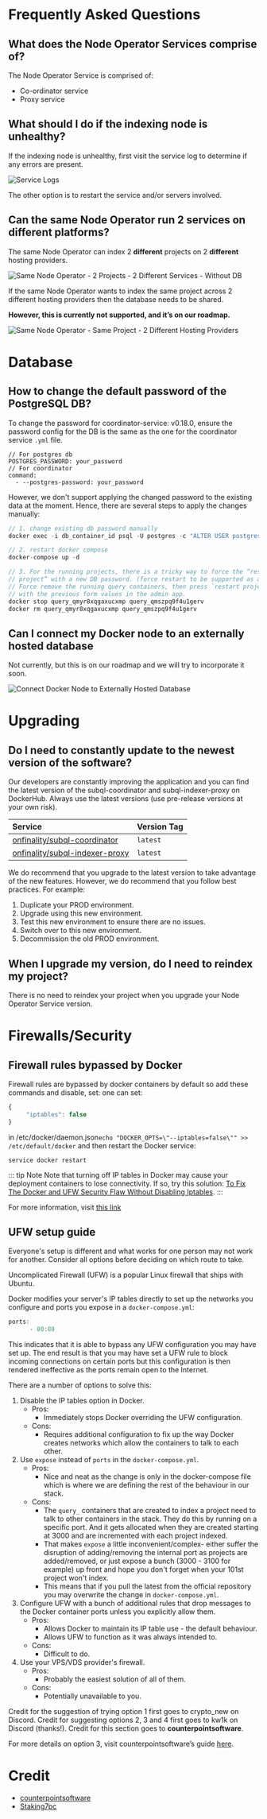 # Frequently Asked Questions

## What does the Node Operator Services comprise of?

The Node Operator Service is comprised of:

- Co-ordinator service
- Proxy service

## What should I do if the indexing node is unhealthy?

If the indexing node is unhealthy, first visit the service log to determine if any errors are present.

![Service Logs](/assets/img/network/indexer_service_logs.png)

The other option is to restart the service and/or servers involved.

## Can the same Node Operator run 2 services on different platforms?

The same Node Operator can index 2 **different** projects on 2 **different** hosting providers.

![Same Node Operator - 2 Projects - 2 Different Services - Without DB ](/assets/img/network/indexer_setup_distributed.png)

If the same Node Operator wants to index the same project across 2 different hosting providers then the database needs to be shared.

**However, this is currently not supported, and it’s on our roadmap.**

![Same Node Operator - Same Project - 2 Different Hosting Providers](/assets/img/network/indexer_setup_distributed_2.png)

# Database

## How to change the default password of the PostgreSQL DB?

To change the password for coordinator-service: v0.18.0, ensure the password config for the DB is the same as the one for the coordinator service `.yml` file.

```
// For postgres db
POSTGRES_PASSWORD: your_password
// For coordinator
command:
  - --postgres-password: your_password
```

However, we don't support applying the changed password to the existing data at the moment. Hence, there are several steps to apply the changes manually:

```jsx
// 1. change existing db password manually
docker exec -i db_container_id psql -U postgres -c "ALTER USER postgres WITH PASSWORD 'your_password'"

// 2. restart docker compose
docker-compose up -d

// 3. For the running projects, there is a tricky way to force the “restart the
// project” with a new DB password. (force restart to be supported as an option flag in the future).
// Force remove the running query containers, then press `restart project`
// with the previous form values in the admin app.
docker stop query_qmyr8xqgaxucxmp query_qmszpq9f4u1gerv
docker rm query_qmyr8xqgaxucxmp query_qmszpq9f4u1gerv
```

## Can I connect my Docker node to an externally hosted database

Not currently, but this is on our roadmap and we will try to incorporate it soon.

![Connect Docker Node to Externally Hosted Database](/assets/img/network/indexer_setup_connect_node.png)

# Upgrading

## Do I need to constantly update to the newest version of the software?

Our developers are constantly improving the application and you can find the latest version of the subql-coordinator and subql-indexer-proxy on DockerHub. Always use the latest versions (use pre-release versions at your own risk).

| Service                                                                                   | Version Tag |
| :---------------------------------------------------------------------------------------- | :---------- |
| [onfinality/subql-coordinator](https://hub.docker.com/r/onfinality/subql-coordinator)     | `latest`    |
| [onfinality/subql-indexer-proxy](https://hub.docker.com/r/onfinality/subql-indexer-proxy) | `latest`    |

We do recommend that you upgrade to the latest version to take advantage of the new features. However, we do recommend that you follow best practices. For example:

1. Duplicate your PROD environment.
2. Upgrade using this new environment.
3. Test this new environment to ensure there are no issues.
4. Switch over to this new environment.
5. Decommission the old PROD environment.

## When I upgrade my version, do I need to reindex my project?

There is no need to reindex your project when you upgrade your Node Operator Service version.

# Firewalls/Security

## Firewall rules bypassed by Docker

Firewall rules are bypassed by docker containers by default so add these commands and disable, set: one can set:

```jsx
{
     "iptables": false
}
```

in /etc/docker/daemon.json`echo "DOCKER_OPTS=\"--iptables=false\"" >> /etc/default/docker` and then restart the Docker service:

`service docker restart`

::: tip Note
Note that turning off IP tables in Docker may cause your deployment containers to lose connectivity. If so, try this solution: [To Fix The Docker and UFW Security Flaw Without Disabling Iptables](https://hub.docker.com/r/chaifeng/ufw-docker-agent/).
:::

For more information, visit [this link](https://github.com/subquery/subql/issues/947)

## **UFW setup guide**

Everyone's setup is different and what works for one person may not work for another. Consider all options before deciding on which route to take.

Uncomplicated Firewall (UFW) is a popular Linux firewall that ships with Ubuntu.

Docker modifies your server's IP tables directly to set up the networks you configure and ports you expose in a `docker-compose.yml`:

```jsx
ports:
      - 80:80
```

This indicates that it is able to bypass any UFW configuration you may have set up. The end result is that you may have set a UFW rule to block incoming connections on certain ports but this configuration is then rendered ineffective as the ports remain open to the Internet.

There are a number of options to solve this:

1. Disable the IP tables option in Docker.
   - Pros:
     - Immediately stops Docker overriding the UFW configuration.
   - Cons:
     - Requires additional configuration to fix up the way Docker creates networks which allow the containers to talk to each other.
2. Use `expose` instead of `ports` in the `docker-compose.yml`.
   - Pros:
     - Nice and neat as the change is only in the docker-compose file which is where we are defining the rest of the behaviour in our stack.
   - Cons:
     - The `query_` containers that are created to index a project need to talk to other containers in the stack. They do this by running on a specific port. And it gets allocated when they are created starting at 3000 and are incremented with each project indexed.
     - That makes `expose` a little inconvenient/complex- either suffer the disruption of adding/removing the internal port as projects are added/removed, or just expose a bunch (3000 - 3100 for example) up front and hope you don't forget when your 101st project won't index.
     - This means that if you pull the latest from the official repository you may overwrite the change in `docker-compose.yml`.
3. Configure UFW with a bunch of additional rules that drop messages to the Docker container ports unless you explicitly allow them.
   - Pros:
     - Allows Docker to maintain its IP table use - the default behaviour.
     - Allows UFW to function as it was always intended to.
   - Cons:
     - Difficult to do.
4. Use your VPS/VDS provider's firewall.
   - Pros:
     - Probably the easiest solution of all of them.
   - Cons:
     - Potentially unavailable to you.

Credit for the suggestion of trying option 1 first goes to crypto_new on Discord. Credit for suggesting options 2, 3 and 4 first goes to kw1k on Discord (thanks!). Credit for this section goes to **counterpointsoftware**.

For more details on option 3, visit counterpointsoftware’s guide [here](https://github.com/counterpointsoftware/subquery-indexer/tree/documentation-gotchas-and-faqs).

# Credit

- [counterpointsoftware](https://github.com/counterpointsoftware/subquery-indexer/tree/documentation-gotchas-and-faqs)
- [Staking7pc](https://github.com/Staking7pc)
